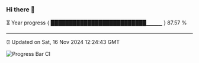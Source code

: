 ### Hi there 👋

⏳ Year progress { ██████████████████████████▁▁▁▁ } 87.57 %

---

⏰ Updated on Sat, 16 Nov 2024 12:24:43 GMT

![Progress Bar CI](https://github.com/liununu/liununu/workflows/Progress%20Bar%20CI/badge.svg)
